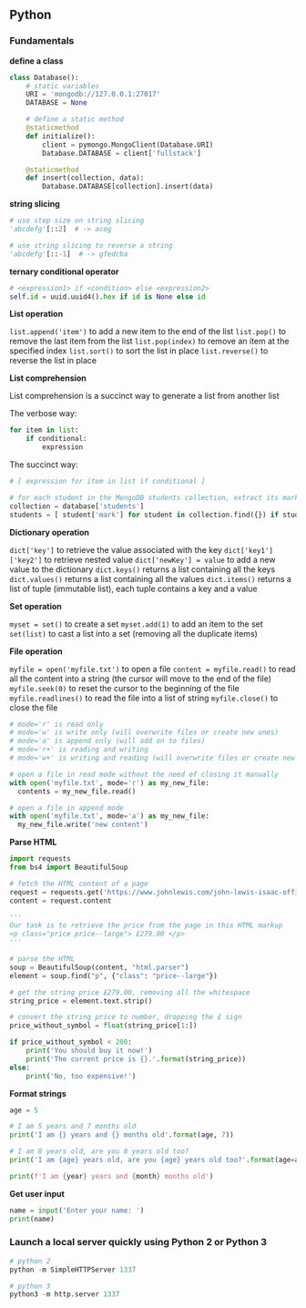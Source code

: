 ## Python

### Fundamentals

__define a class__

```python
class Database():
    # static variables
    URI = 'mongodb://127.0.0.1:27017'
    DATABASE = None

    # define a static method
    @staticmethod
    def initialize():
        client = pymongo.MongoClient(Database.URI)
        Database.DATABASE = client['fullstack']

    @staticmethod
    def insert(collection, data):
        Database.DATABASE[collection].insert(data)
```

__string slicing__

```python
# use step size on string slicing
'abcdefg'[::2]  # -> aceg

# use string slicing to reverse a string
'abcdefg'[::-1]  # -> gfedcba
```

__ternary conditional operator__

```python
# <expression1> if <condition> else <expression2>
self.id = uuid.uuid4().hex if id is None else id
```

__List operation__

`list.append('item')` to add a new item to the end of the list
`list.pop()` to remove the last item from the list
`list.pop(index)` to remove an item at the specified index
`list.sort()` to sort the list in place
`list.reverse()` to reverse the list in place

__List comprehension__

List comprehension is a succinct way to generate a list from another list

The verbose way:

```python
for item in list:
    if conditional:
        expression
```

The succinct way:

```python
# [ expression for item in list if conditional ]

# for each student in the MongoDB students collection, extract its mark if it's greater than or equal to 85
collection = database['students']
students = [ student['mark'] for student in collection.find({}) if student['mark'] >= 85 ]
```

__Dictionary operation__

`dict['key']` to retrieve the value associated with the key
`dict['key1']['key2']` to retrieve nested value
`dict['newKey'] = value` to add a new value to the dictionary
`dict.keys()` returns a list containing all the keys
`dict.values()` returns a list containing all the values
`dict.items()` returns a list of tuple (immutable list), each tuple contains a key and a value

__Set operation__

`myset = set()` to create a set
`myset.add(1)` to add an item to the set
`set(list)` to cast a list into a set (removing all the duplicate items)

__File operation__

`myfile = open('myfile.txt')` to open a file
`content = myfile.read()` to read all the content into a string (the cursor will move to the end of the file)
`myfile.seek(0)` to reset the cursor to the beginning of the file
`myfile.readlines()` to read the file into a list of string
`myfile.close()` to close the file

```python
# mode='r' is read only
# mode='w' is write only (will overwrite files or create new ones)
# mode='a' is append only (will add on to files)
# mode='r+' is reading and writing
# mode='w+' is writing and reading (will overwrite files or create new ones)

# open a file in read mode without the need of closing it manually
with open('myfile.txt', mode='r') as my_new_file:
  contents = my_new_file.read()

# open a file in append mode
with open('myfile.txt', mode='a') as my_new_file:
  my_new_file.write('new content')
```

__Parse HTML__

```python
import requests
from bs4 import BeautifulSoup

# fetch the HTML content of a page
request = requests.get('https://www.johnlewis.com/john-lewis-isaac-office-chair/p3575108')
content = request.content

'''
Our task is to retrieve the price from the page in this HTML markup
<p class="price price--large"> £279.00 </p>
'''

# parse the HTML
soup = BeautifulSoup(content, "html.parser")
element = soup.find("p", {"class": "price--large"})

# get the string price £279.00, removing all the whitespace
string_price = element.text.strip()

# convert the string price to number, dropping the £ sign
price_without_symbol = float(string_price[1:])

if price_without_symbol < 200:
    print('You should buy it now!')
    print('The current price is {}.'.format(string_price))
else:
    print('No, too expensive!')
```

__Format strings__

```python
age = 5

# I am 5 years and 7 months old
print('I am {} years and {} months old'.format(age, 7))

# I am 8 years old, are you 8 years old too?
print('I am {age} years old, are you {age} years old too?'.format(age=age))

print(f'I am {year} years and {month} months old')
```

__Get user input__

```python
name = input('Enter your name: ')
print(name)
```

### Launch a local server quickly using Python 2 or Python 3

```python
# python 2
python -m SimpleHTTPServer 1337

# python 3
python3 -m http.server 1337
```
